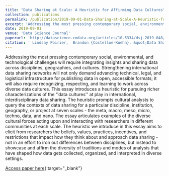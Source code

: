 ```yaml
---
title: "Data Sharing at Scale: A Heuristic for Affirming Data Cultures"
collection: publications
permalink: /publication/2019-09-01-Data-Sharing-at-Scale-A-Heuristic-for-Affirming-Data-Cultures
excerpt: 'Addressing the most pressing contemporary social, environmental, and technological challenges will require integrating insights and sharing data across disciplines, geographies, and cultures. Strengthening international data sharing networks will not only demand advancing technical, legal, and logis...'
date: 2019-09-01
venue: 'Data Science Journal'
paperurl: 'http://datascience.codata.org/articles/10.5334/dsj-2019-048/'
citation: ' Lindsay Poirier,  Brandon {Costelloe-Kuehn}, &quot;Data Sharing at Scale: A Heuristic for Affirming Data Cultures.&quot; Data Science Journal, 2019.'
---
```

Addressing the most pressing contemporary social, environmental, and technological challenges will require integrating insights and sharing data across disciplines, geographies, and cultures. Strengthening international data sharing networks will not only demand advancing technical, legal, and logistical infrastructure for publishing data in open, accessible formats; it will also require recognizing, respecting, and learning to work across diverse data cultures. This essay introduces a heuristic for pursuing richer characterizations of the &apos;&apos;data cultures&apos;&apos; at play in international, interdisciplinary data sharing. The heuristic prompts cultural analysts to query the contexts of data sharing for a particular discipline, institution, geography, or project at seven scales - the meta, macro, meso, micro, techno, data, and nano. The essay articulates examples of the diverse cultural forces acting upon and interacting with researchers in different communities at each scale. The heuristic we introduce in this essay aims to elicit from researchers the beliefs, values, practices, incentives, and restrictions that impact how they think about and approach data sharing - not in an effort to iron out differences between disciplines, but instead to showcase and affirm the diversity of traditions and modes of analysis that have shaped how data gets collected, organized, and interpreted in diverse settings.

[Access paper here](http://datascience.codata.org/articles/10.5334/dsj-2019-048/){:target="_blank"}
